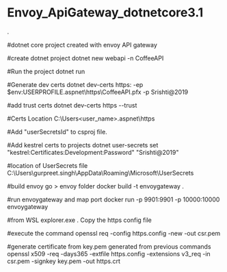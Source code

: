 # Envoy_ApiGateway_dotnetcore3.1

.

#dotnet core project created with envoy API gateway


#create dotnet project
dotnet new webapi -n CoffeeAPI

#Run the project
dotnet run

#Generate dev certs
dotnet dev-certs https: -ep $env:USERPROFILE\.aspnet\https\CoffeeAPI.pfx -p Srishti@2019

#add trust certs
dotnet dev-certs https --trust

#Certs Location
C:\Users\<user_name>\.aspnet\https

#Add "userSecretsId" to csproj file.

#Add kestrel certs to projects
dotnet user-secrets set "kestrel:Certificates:Development:Password" "Srishti@2019"

#location of UserSecrets file
C:\Users\gurpreet.singh\AppData\Roaming\Microsoft\UserSecrets

#build envoy
go > envoy folder
docker build -t envoygateway .

#run envoygateway and map port
docker run -p 9901:9901 -p 10000:10000 envoygateway

#from WSL
explorer.exe .
Copy the https config file

#execute the command
openssl req -config https.config -new -out csr.pem

#generate certificate from key.pem generated from previous commands
openssl x509 -req -days365 -extfile https.config -extensions v3_req -in csr.pem -signkey key.pem -out https.crt
